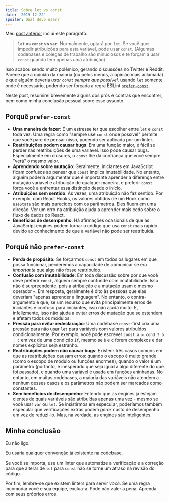 ```yaml
---
title: Sobre let vs const
date: '2019-12-22'
spoiler: Qual devo usar?
---
```


Meu [post anterior](/what-is-javascript-made-of/) inclui este parágrafo:

>**`let` vs `const` vs `var`**: Normalmente, optará por `let`. Se você quer impedir atribuições para esta variável, pode usar `const`. (Algumas codebases e colegas de trabalho são minuciosos e te forçam a usar `const` quando tem apenas uma atribuição).

Isso acabou sendo muito polêmico, gerando discussões no Twitter e Reddit. Parece que a opinião da maioria (ou pelos menos, a opinião mais aclamada) é que alguém deveria *usar `const` sempre que possível,* usando `let` somente onde é necessário, podendo ser forçada a regra ESLint [`prefer-const`](https://eslint.org/docs/rules/prefer-const).

Neste post, resumirei brevemente alguns dos prós e contras que encontrei, bem como minha conclusão pessoal sobre esse assunto.

## Porquê `prefer-const`

* **Uma maneira de fazer**: É um estresse ter que escolher entre `let` e `const` toda vez. Uma regra como "sempre use `const` onde possível" permite que você pare de pensar nisso, podendo ser aplicada por um linter.
* **Reatribuições podem causar bugs**: Em uma função maior, é fácil se perder nas reatribuições de uma variável. Isso pode causar bugs. Especialmente em closures, o `const` lhe dá confiança que você sempre "verá" o mesmo valor.
* **Aprendendo sobre mutação**: Geralmente, iniciantes em JavaScript ficam confusos ao pensar que `const` implica imutabilidade. No entanto, alguém poderia argumentar que é importante aprender a diferença entre mutação variável e atribuição de qualquer maneira, e preferir `const` força você a enfrentar essa distinção desde o início.
* **Atribuições sem sentido**: Às vezes, uma atribuição não faz sentido. Por exemplo, com React Hooks, os valores obtidos de um Hook como `useState` são mais parecidos com os parâmetros. Eles fluem em uma direção. Ver um erro na atribuição ajuda a aprender mais cedo sobre o fluxo de dados do React.
* **Benefícios de desempenho**: Há afirmações ocasionais de que as JavaScript engines podem tornar o código que usa `const` mais rápido devido ao conhecimento de que a variável não pode ser reatribuída.

## Porquê não `prefer-const`

* **Perda de propósito**: Se forçarmos `const` em todos os lugares em que possa funcionar, perderemos a capacidade de comunicar se era *importante* que algo não fosse reatribuído.
* **Confusão com imutabilidade**: Em toda discussão sobre por que você deve preferir `const`, alguém sempre confunde com imutabilidade. Isso não é surpreendente, pois a atribuição e a mutação usam o mesmo operador `=`. Em resposta, geralmente é dito às pessoas que elas deveriam "apenas aprender a linguagem". No entanto, o contra-argumento é que, se um recurso que evita principalmente erros de iniciantes é confuso para iniciantes, isso não ajuda muito. E, infelizmente, isso não ajuda a evitar erros de mutação que se estendem e afetam todos os módulos.
* **Pressão para evitar redeclaração**: Uma codebase `const`-first cria uma pressão para não usar `let` para variáveis com valores atribuídos condicionalmente. Por exemplo, você pode escrever `const a = cond ? b : c` em vez de uma condição `if`, mesmo se `b` e `c` forem complexos e dar nomes explícitos seja estranho.
* **Reatribuições podem não causar bugs**: Existem três casos comuns em que as reatribuições causam erros: quando o escopo é muito grande (como o escopo de módulo ou funções enormes), quando o valor é um parâmetro (portanto, é inesperado que seja igual a algo diferente do que foi passado), e quando uma variável é usada em funções aninhadas. No entanto, em muitas codebases, a maioria das variáveis não atendem a nenhum desses casos e os parâmetros não podem ser marcados como constantes.
* **Sem benefícios de desempenho**: Entendo que as engines já estejam cientes de quais variáveis são atribuídas apenas uma vez - mesmo se você usar `var` ou `let`. Se insistirmos em especular, poderíamos também especular que verificações extras podem *gerar* custo de desempenho em vez de reduzi-lo. Mas, na verdade, as engines são inteligentes.

## Minha conclusão

Eu não ligo.

Eu usaria qualquer convenção já existente na codebase.

Se você se importa, use um linter que automatize a verificação e a correção para que alterar de `let` para `const` não se torne um atraso na revisão do código.

Por fim, lembre-se que existem linters para servir *você*. Se uma regra incomodar você e sua equipe, exclua-a. Pode não valer a pena. Aprenda com seus próprios erros.